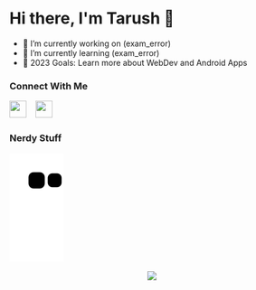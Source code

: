 # Hi there, I'm Tarush 👋

- 🔭 I’m currently working on (exam_error)
- 🌱 I’m currently learning (exam_error)
- 🥅 2023 Goals: Learn more about WebDev and Android Apps


<!--Links-->
### Connect With Me

[<img height="30" width="30" media="(prefers-color-scheme: light)" src="https://cdn.simpleicons.org/linkedin"/>](https://www.linkedin.com/in/tarush-agarwal-7b0a68249/)
&nbsp;&nbsp;
[<img height="30" width="30" media="(prefers-color-scheme: light)" src="https://cdn.simpleicons.org/Instagram"/>](https://www.instagram.com/tar10000/)
&nbsp;&nbsp;
  
### Nerdy Stuff
![Snake animation](https://github.com/tarush10000/tarush10000/blob/output/github-contribution-snake.svg)
&nbsp;  
<p align ="center">
<img src="https://github-readme-stats.vercel.app/api/top-langs?username=tarush10000&layout=compact&theme=tokyonight&hide_border=TRUE"/>
</p>
